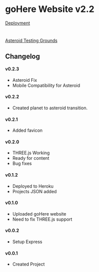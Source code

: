 # goHere Website v2.2
[Deployment](https://gohere-test.herokuapp.com/)
#
[Asteroid Testing Grounds](https://gohere-test.herokuapp.com/testgrounds.html)

## Changelog
#### v0.2.3
* Asteroid Fix
* Mobile Compatibility for Asteroid 
#### v0.2.2
* Created planet to asteroid transition.
#### v0.2.1
* Added favicon
#### v0.2.0
* THREE.js Working 
* Ready for content
* Bug fixes
#### v0.1.2
* Deployed to Heroku
* Projects JSON added
#### v0.1.0
* Uploaded goHere website
* Need to fix THREE.js support
#### v0.0.2 
* Setup Express
#### v0.0.1 
* Created Project

